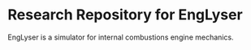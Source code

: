 # Research Repository for EngLyser
EngLyser is a simulator for internal combustions engine mechanics.